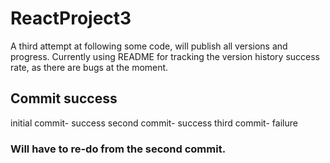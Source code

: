 # ReactProject3
A third attempt at following some code, will publish all versions and progress.
Currently using README for tracking the version history success rate, as there are bugs at the moment.

## Commit success

initial commit- success
second commit- success
third commit- failure

### Will have to re-do from the second commit.

